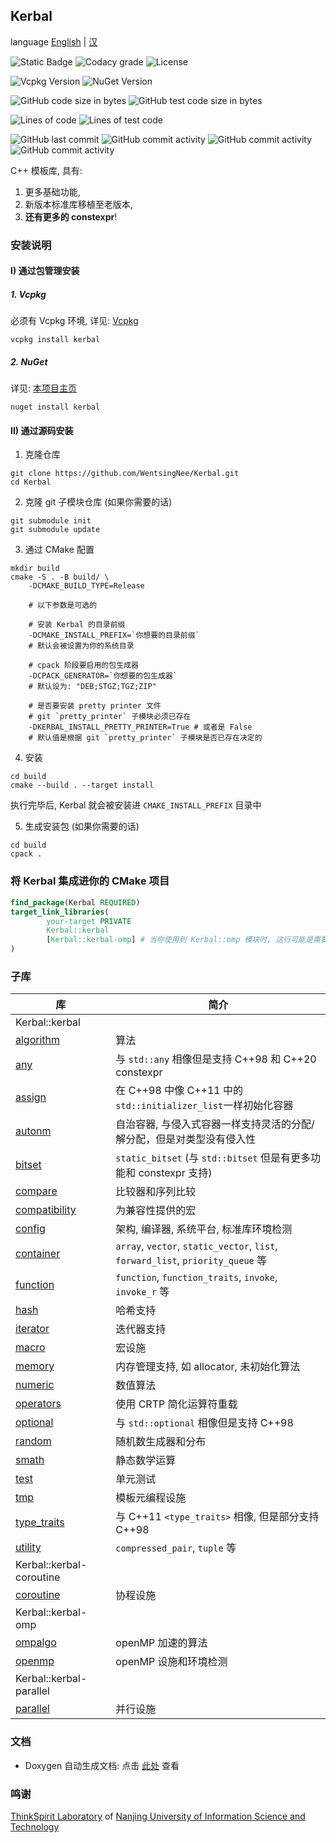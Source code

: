 ## Kerbal ##

language [English](readme.md) | [汉](readme.zh.md)

![Static Badge](https://img.shields.io/badge/%E7%9F%A5%E4%B9%8E-IceBear-blue?link=https%3A%2F%2Fwww.zhihu.com%2Fpeople%2Fpeter-43-43-80)
![Codacy grade](https://img.shields.io/codacy/grade/d8cf41ae4db84f36bbbab26ff3e3a0bd?label=%E4%BB%A3%E7%A0%81%E8%B4%A8%E9%87%8F%E8%AF%84%E7%BA%A7&link=https%3A%2F%2Fapp.codacy.com%2Fgh%2FWentsingNee%2FKerbal%2Fdashboard)
![License](https://img.shields.io/github/license/WentsingNee/Kerbal?label=%E5%8D%8F%E8%AE%AE)

![Vcpkg Version](https://img.shields.io/vcpkg/v/kerbal)
![NuGet Version](https://img.shields.io/nuget/v/Kerbal)

![GitHub code size in bytes](https://img.shields.io/github/languages/code-size/WentsingNee/Kerbal?label=%E4%BB%A3%E7%A0%81%E5%A4%A7%E5%B0%8F)
![GitHub test code size in bytes](https://img.shields.io/github/languages/code-size/WentsingNee/KerbalTest?label=%E6%B5%8B%E8%AF%95%E4%BB%A3%E7%A0%81%E5%A4%A7%E5%B0%8F)

![Lines of code](https://img.shields.io/tokei/lines/github/WentsingNee/Kerbal?label=代码总行数)
![Lines of test code](https://img.shields.io/tokei/lines/github/WentsingNee/KerbalTest?label=测试代码总行数)

![GitHub last commit](https://img.shields.io/github/last-commit/WentsingNee/Kerbal?label=%E4%B8%8A%E6%AC%A1%E6%8F%90%E4%BA%A4)
![GitHub commit activity](https://img.shields.io/github/commit-activity/y/WentsingNee/Kerbal?label=%E5%B9%B4%E5%9D%87%E6%8F%90%E4%BA%A4%E6%AC%A1%E6%95%B0)
![GitHub commit activity](https://img.shields.io/github/commit-activity/m/WentsingNee/Kerbal?label=%E6%9C%88%E5%9D%87%E6%8F%90%E4%BA%A4%E6%AC%A1%E6%95%B0)
![GitHub commit activity](https://img.shields.io/github/commit-activity/w/WentsingNee/Kerbal?label=%E5%91%A8%E5%9D%87%E6%8F%90%E4%BA%A4%E6%AC%A1%E6%95%B0)

C++ 模板库, 具有:

1) 更多基础功能,
2) 新版本标准库移植至老版本,
3) **还有更多的 constexpr**!



### 安装说明 ###

#### I) 通过包管理安装

##### 1. Vcpkg #####

必须有 Vcpkg 环境, 详见: [Vcpkg](https://github.com/microsoft/vcpkg)

```shell
vcpkg install kerbal
```

##### 2. NuGet #####

详见: [本项目主页](https://www.nuget.org/packages/Kerbal)

```shell
nuget install kerbal
```

#### II) 通过源码安装 ####

1) 克隆仓库

```shell
git clone https://github.com/WentsingNee/Kerbal.git
cd Kerbal
```

2) 克隆 git 子模块仓库 (如果你需要的话)

```shell
git submodule init
git submodule update
```

3) 通过 CMake 配置

```shell
mkdir build
cmake -S . -B build/ \
    -DCMAKE_BUILD_TYPE=Release

    # 以下参数是可选的

    # 安装 Kerbal 的目录前缀
    -DCMAKE_INSTALL_PREFIX=`你想要的目录前缀`
    # 默认会被设置为你的系统目录

    # cpack 阶段要启用的包生成器
    -DCPACK_GENERATOR=`你想要的包生成器`
    # 默认设为: "DEB;STGZ;TGZ;ZIP"

    # 是否要安装 pretty printer 文件
    # git `pretty_printer` 子模块必须已存在
    -DKERBAL_INSTALL_PRETTY_PRINTER=True # 或者是 False
    # 默认值是根据 git `pretty_printer` 子模块是否已存在决定的
```

4) 安装

```shell
cd build
cmake --build . --target install
```

执行完毕后, Kerbal 就会被安装进 `CMAKE_INSTALL_PREFIX` 目录中

5) 生成安装包 (如果你需要的话)

```shell
cd build
cpack .
```



### 将 Kerbal 集成进你的 CMake 项目 ###

```cmake
find_package(Kerbal REQUIRED)
target_link_libraries(
        your-target PRIVATE
        Kerbal::kerbal
        [Kerbal::kerbal-omp] # 当你使用到 Kerbal::omp 模块时, 这行可能是需要的
)
```



### 子库 ###

| 库                                              | 简介                                                                             |
|------------------------------------------------|--------------------------------------------------------------------------------|
| Kerbal::kerbal                                 |                                                                                |
| [algorithm](include/kerbal/algorithm/)         | 算法                                                                             |
| [any](include/kerbal/any/)                     | 与 `std::any` 相像但是支持 C++98 和 C++20 constexpr                                    |
| [assign](include/kerbal/assign/)               | 在 C++98 中像 C++11 中的 `std::initializer_list`一样初始化容器                             |
| [autonm](include/kerbal/autonm/)               | 自治容器, 与侵入式容器一样支持灵活的分配/解分配，但是对类型没有侵入性                                           |
| [bitset](include/kerbal/bitset/)               | `static_bitset` (与 `std::bitset` 但是有更多功能和 constexpr 支持)                        |
| [compare](include/kerbal/compare/)             | 比较器和序列比较                                                                       |
| [compatibility](include/kerbal/compatibility/) | 为兼容性提供的宏                                                                       |
| [config](include/kerbal/config/)               | 架构, 编译器, 系统平台, 标准库环境检测                                                         |
| [container](include/kerbal/container/)         | `array`, `vector`, `static_vector`, `list`, `forward_list`, `priority_queue` 等 |
| [function](include/kerbal/function/)           | `function`, `function_traits`, `invoke`, `invoke_r` 等                          |
| [hash](include/kerbal/hash/)                   | 哈希支持                                                                           |
| [iterator](include/kerbal/iterator/)           | 迭代器支持                                                                          |
| [macro](include/kerbal/macro/)                 | 宏设施                                                                            |
| [memory](include/kerbal/memory/)               | 内存管理支持, 如 allocator, 未初始化算法                                                    |
| [numeric](include/kerbal/numeric/)             | 数值算法                                                                           |
| [operators](include/kerbal/operators/)         | 使用 CRTP 简化运算符重载                                                                |
| [optional](include/kerbal/optional/)           | 与 `std::optional` 相像但是支持 C++98                                                 |
| [random](include/kerbal/random/)               | 随机数生成器和分布                                                                      |
| [smath](include/kerbal/smath/)                 | 静态数学运算                                                                         |
| [test](include/kerbal/test/)                   | 单元测试                                                                           |
| [tmp](include/kerbal/tmp/)                     | 模板元编程设施                                                                        |
| [type_traits](include/kerbal/type_traits/)     | 与 C++11 `<type_traits>` 相像, 但是部分支持 C++98                                       |
| [utility](include/kerbal/utility/)             | `compressed_pair`, `tuple` 等                                                   |
| Kerbal::kerbal-coroutine                       |                                                                                |
| [coroutine](include/kerbal/coroutine/)         | 协程设施                                                                           |
| Kerbal::kerbal-omp                             |                                                                                |
| [ompalgo](include/kerbal/ompalgo/)             | openMP 加速的算法                                                                   |
| [openmp](include/kerbal/openmp/)               | openMP 设施和环境检测                                                                 |
| Kerbal::kerbal-parallel                        |                                                                                |
| [parallel](include/kerbal/parallel/)           | 并行设施                                                                           |



### 文档 ###

* Doxygen 自动生成文档: 点击 [此处](https://wentsingnee.github.io/KerbalDoxygenDoc/) 查看



### 鸣谢 ###

[ThinkSpirit Laboratory](http://thinkspirit.org/) of [Nanjing University of Information
Science and Technology](http://www.nuist.edu.cn/)